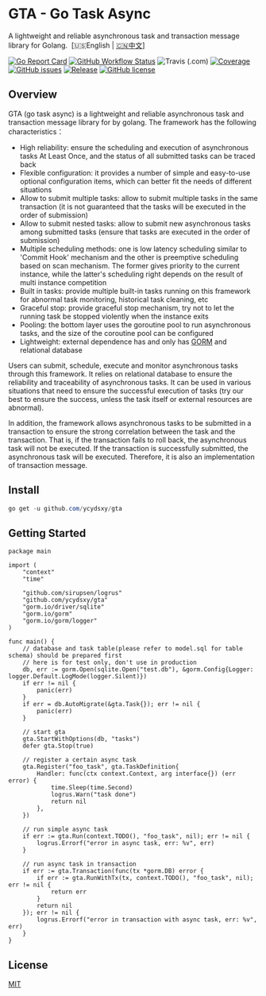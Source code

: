# GTA - Go Task Async

A lightweight and reliable asynchronous task and transaction message library for Golang.&nbsp;&nbsp;[🇺🇸English | [🇨🇳中文](README_zh-CN.md)]

[![Go Report Card](https://goreportcard.com/badge/github.com/ycydsxy/gta)](https://goreportcard.com/report/github.com/ycydsxy/gta)
[![GitHub Workflow Status](https://img.shields.io/github/workflow/status/ycydsxy/gta/Go?logo=github)](https://github.com/ycydsxy/gta/actions/workflows/go.yml)
![Travis (.com)](https://img.shields.io/travis/com/ycydsxy/gta?label=test&logo=travis)
[![Coverage](https://img.shields.io/codecov/c/github/ycydsxy/gta?logo=codecov)](https://codecov.io/gh/ycydsxy/gta)
[![GitHub issues](https://img.shields.io/github/issues/ycydsxy/gta)](https://github.com/ycydsxy/gta/issues)
[![Release](https://img.shields.io/github/v/release/ycydsxy/gta.svg)](https://github.com/ycydsxy/gta/releases)
[![GitHub license](https://img.shields.io/github/license/ycydsxy/gta)](https://github.com/ycydsxy/gta/blob/main/LICENSE)

## Overview
GTA (go task async) is a lightweight and reliable asynchronous task and transaction message library for by golang. The framework has the following characteristics：
- High reliability: ensure the scheduling and execution of asynchronous tasks At Least Once, and the status of all submitted tasks can be traced back
- Flexible configuration: it provides a number of simple and easy-to-use optional configuration items, which can better fit the needs of different situations
- Allow to submit multiple tasks: allow to submit multiple tasks in the same transaction (it is not guaranteed that the tasks will be executed in the order of submission)
- Allow to submit nested tasks: allow to submit new asynchronous tasks among submitted tasks (ensure that tasks are executed in the order of submission)
- Multiple scheduling methods: one is low latency scheduling similar to 'Commit Hook' mechanism and the other is preemptive scheduling based on scan mechanism. The former gives priority to the current instance, while the latter's scheduling right depends on the result of multi instance competition
- Built in tasks: provide multiple built-in tasks running on this framework for abnormal task monitoring, historical task cleaning, etc
- Graceful stop: provide graceful stop mechanism, try not to let the running task be stopped violently when the instance exits
- Pooling: the bottom layer uses the goroutine pool to run asynchronous tasks, and the size of the coroutine pool can be configured
- Lightweight: external dependence has and only has [GORM](https://github.com/go-gorm/gorm) and relational database

Users can submit, schedule, execute and monitor asynchronous tasks through this framework. It relies on relational database to ensure the reliability and traceability of asynchronous tasks. It can be used in various situations that need to ensure the successful execution of tasks (try our best to ensure the success, unless the task itself or external resources are abnormal).

In addition, the framework allows asynchronous tasks to be submitted in a transaction to ensure the strong correlation between the task and the transaction. That is, if the transaction fails to roll back, the asynchronous task will not be executed. If the transaction is successfully submitted, the asynchronous task will be executed. Therefore, it is also an implementation of transaction message.

## Install
```powershell
go get -u github.com/ycydsxy/gta
```
## Getting Started
```golang
package main

import (
	"context"
	"time"

	"github.com/sirupsen/logrus"
	"github.com/ycydsxy/gta"
	"gorm.io/driver/sqlite"
	"gorm.io/gorm"
	"gorm.io/gorm/logger"
)

func main() {
	// database and task table(please refer to model.sql for table schema) should be prepared first
	// here is for test only, don't use in production
	db, err := gorm.Open(sqlite.Open("test.db"), &gorm.Config{Logger: logger.Default.LogMode(logger.Silent)})
	if err != nil {
		panic(err)
	}
	if err = db.AutoMigrate(&gta.Task{}); err != nil {
		panic(err)
	}

	// start gta
	gta.StartWithOptions(db, "tasks")
	defer gta.Stop(true)

	// register a certain async task
	gta.Register("foo_task", gta.TaskDefinition{
		Handler: func(ctx context.Context, arg interface{}) (err error) {
			time.Sleep(time.Second)
			logrus.Warn("task done")
			return nil
		},
	})

	// run simple async task
	if err := gta.Run(context.TODO(), "foo_task", nil); err != nil {
		logrus.Errorf("error in async task, err: %v", err)
	}

	// run async task in transaction
	if err := gta.Transaction(func(tx *gorm.DB) error {
		if err := gta.RunWithTx(tx, context.TODO(), "foo_task", nil); err != nil {
			return err
		}
		return nil
	}); err != nil {
		logrus.Errorf("error in transaction with async task, err: %v", err)
	}
}
```

## License
[MIT](https://github.com/ycydsxy/gta/blob/main/LICENSE) 
